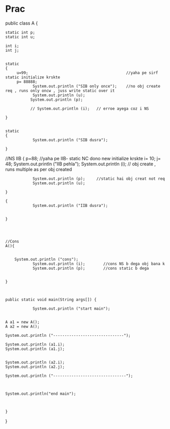 # Prac

public class A {
    
    static int p;
    static int u;       

    int i;
    int j;
    
    
    static
    {
         u=99;                                           //yaha pe sirf static initialize krskte
         p= 88888;
                System.out.println ("SIB only once");    //no obj create req , runs only oncw , juss write static over it
                System.out.println (u);
               System.out.println (p);
               
               // System.out.println (i);   // erroe ayega coz i NS

    }
    
    
    static
    {
                System.out.println ("SIB dusra");

    }
    
    
    
    
   //NS IIB
    {
        p=88;                                        //yaha pe IIB- static NC dono new initialize krskte
        i= 10;
        j= 48;
        System.out.println ("IIB pehla");
                System.out.println (i);                 // obj create , runs multiple as per obj created
                
                System.out.println (p);     //static hai obj creat not req
                System.out.println (u);

    }
    
    {
                System.out.println ("IIB dusra");

        
    }
   



    //Cons 
    A(){
        
       
        System.out.println ("cons");
                System.out.println (i);        //cons NS b dega obj bana k
                System.out.println (p);        //cons static b dega


    }
    
    
    
    public static void main(String args[]) {
        
                System.out.println ("start main");

   
    A a1 = new A();
    A a2 = new A();

    System.out.println ("-------------------------------");

    System.out.println (a1.i);
    System.out.println (a1.j);
 
 
    System.out.println (a2.i);
    System.out.println (a2.j);
        
    System.out.println ("--------------------------------");

   
   
    System.out.println("end main");
   
   
   
    }
    
    
  
}
